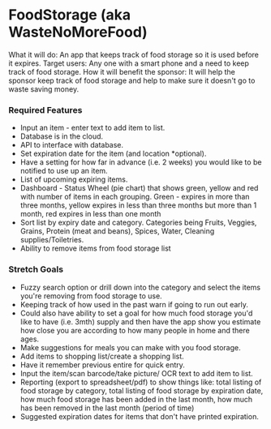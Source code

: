 # FoodStorage (aka WasteNoMoreFood)
What it will do: An app that keeps track of food storage so it is used before it expires.
Target users: Any one with a smart phone and a need to keep track of food storage.
How it will benefit the sponsor: It will help the sponsor keep track of food storage and help to make sure it doesn't go to waste saving money.

### Required Features
- Input an item - enter text to add item to list.
- Database is in the cloud.
- API to interface with database.
- Set expiration date for the item (and location *optional). 
- Have a setting for how far in advance (i.e. 2 weeks) you would like to be notified to use up an item.
- List of upcoming expiring items.
- Dashboard - Status Wheel (pie chart) that shows green, yellow and red with number of items in each grouping. Green - expires in more than three months, yellow expires in less than three months but more than 1 month, red expires in less than one month
- Sort list by expiry date and category. Categories being Fruits, Veggies, Grains, Protein (meat and beans), Spices, Water, Cleaning supplies/Toiletries.
- Ability to remove items from food storage list

### Stretch Goals
- Fuzzy search option or drill down into the category and select the items you're removing from food storage to use.
- Keeping track of how used in the past warn if going to run out early.
- Could also have ability to set a goal for how much food storage you'd like to have (i.e. 3mth) supply and then have the app show you estimate how close you are according to how many people in home and there ages. 
- Make suggestions for meals you can make with you food storage.
- Add items to shopping list/create a shopping list.
- Have it remember previous entire for quick entry.
- Input the item/scan barcode/take picture/ OCR text to add item to list.
- Reporting (export to spreadsheet/pdf) to show things like: total listing of food storage by category, total listing of food storage by expiration date, how much food storage has been added in the last month, how much has been removed in the last month (period of time)
- Suggested expiration dates for items that don't have printed expiration.
